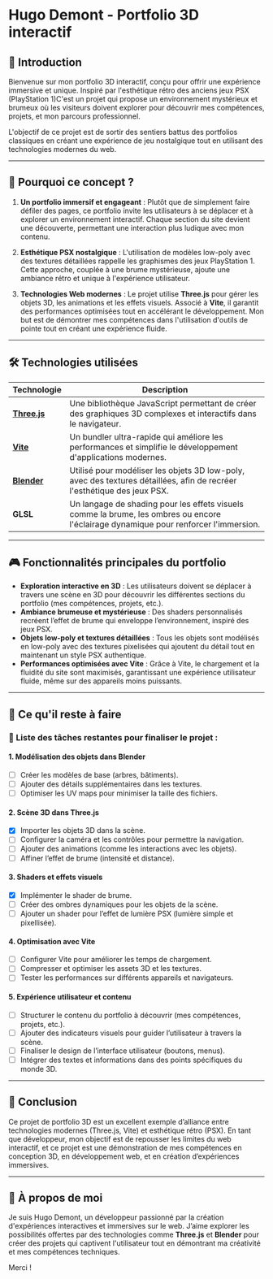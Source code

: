 # Hugo Demont - Portfolio 3D interactif

## 🚀 Introduction

Bienvenue sur mon portfolio 3D interactif, conçu pour offrir une expérience immersive et unique. Inspiré par l'esthétique rétro des anciens jeux PSX (PlayStation 1)C'est un projet qui propose un environnement mystérieux et brumeux où les visiteurs doivent explorer pour découvrir mes compétences, projets, et mon parcours professionnel.

L'objectif de ce projet est de sortir des sentiers battus des portfolios classiques en créant une expérience de jeu nostalgique tout en utilisant des technologies modernes du web.
 
---

## 🎨 Pourquoi ce concept ?

1. **Un portfolio immersif et engageant** : Plutôt que de simplement faire défiler des pages, ce portfolio invite les utilisateurs à se déplacer et à explorer un environnement interactif. Chaque section du site devient une découverte, permettant une interaction plus ludique avec mon contenu.

2. **Esthétique PSX nostalgique** : L'utilisation de modèles low-poly avec des textures détaillées rappelle les graphismes des jeux PlayStation 1. Cette approche, couplée à une brume mystérieuse, ajoute une ambiance rétro et unique à l'expérience utilisateur.

3. **Technologies Web modernes** : Le projet utilise **Three.js** pour gérer les objets 3D, les animations et les effets visuels. Associé à **Vite**, il garantit des performances optimisées tout en accélérant le développement. Mon but est de démontrer mes compétences dans l'utilisation d'outils de pointe tout en créant une expérience fluide.

---

## 🛠️ Technologies utilisées

| Technologie | Description |
|-------------|-------------|
| **[Three.js](https://threejs.org/)** | Une bibliothèque JavaScript permettant de créer des graphiques 3D complexes et interactifs dans le navigateur. |
| **[Vite](https://vitejs.dev/)** | Un bundler ultra-rapide qui améliore les performances et simplifie le développement d'applications modernes. |
| **[Blender](https://www.blender.org/)** | Utilisé pour modéliser les objets 3D low-poly, avec des textures détaillées, afin de recréer l'esthétique des jeux PSX. |
| **GLSL** | Un langage de shading pour les effets visuels comme la brume, les ombres ou encore l'éclairage dynamique pour renforcer l'immersion. |

---

## 🎮 Fonctionnalités principales du portfolio

- **Exploration interactive en 3D** : Les utilisateurs doivent se déplacer à travers une scène en 3D pour découvrir les différentes sections du portfolio (mes compétences, projets, etc.).
- **Ambiance brumeuse et mystérieuse** : Des shaders personnalisés recréent l’effet de brume qui enveloppe l’environnement, inspiré des jeux PSX.
- **Objets low-poly et textures détaillées** : Tous les objets sont modélisés en low-poly avec des textures pixelisées qui ajoutent du détail tout en maintenant un style PSX authentique.
- **Performances optimisées avec Vite** : Grâce à Vite, le chargement et la fluidité du site sont maximisés, garantissant une expérience utilisateur fluide, même sur des appareils moins puissants.

---

## 📌 Ce qu'il reste à faire

### 🔨 Liste des tâches restantes pour finaliser le projet :

#### 1. **Modélisation des objets dans Blender**
   - [ ] Créer les modèles de base (arbres, bâtiments).
   - [ ] Ajouter des détails supplémentaires dans les textures.
   - [ ] Optimiser les UV maps pour minimiser la taille des fichiers.
   
#### 2. **Scène 3D dans Three.js**
   - [x] Importer les objets 3D dans la scène.
   - [ ] Configurer la caméra et les contrôles pour permettre la navigation.
   - [ ] Ajouter des animations (comme les interactions avec les objets).
   - [ ] Affiner l’effet de brume (intensité et distance).

#### 3. **Shaders et effets visuels**
   - [x] Implémenter le shader de brume.
   - [ ] Créer des ombres dynamiques pour les objets de la scène.
   - [ ] Ajouter un shader pour l’effet de lumière PSX (lumière simple et pixellisée).

#### 4. **Optimisation avec Vite**
   - [ ] Configurer Vite pour améliorer les temps de chargement.
   - [ ] Compresser et optimiser les assets 3D et les textures.
   - [ ] Tester les performances sur différents appareils et navigateurs.

#### 5. **Expérience utilisateur et contenu**
   - [ ] Structurer le contenu du portfolio à découvrir (mes compétences, projets, etc.).
   - [ ] Ajouter des indicateurs visuels pour guider l’utilisateur à travers la scène.
   - [ ] Finaliser le design de l’interface utilisateur (boutons, menus).
   - [ ] Intégrer des textes et informations dans des points spécifiques du monde 3D.

---

## 🎯 Conclusion

Ce projet de portfolio 3D est un excellent exemple d’alliance entre technologies modernes (Three.js, Vite) et esthétique rétro (PSX). En tant que développeur, mon objectif est de repousser les limites du web interactif, et ce projet est une démonstration de mes compétences en conception 3D, en développement web, et en création d’expériences immersives.

---

## 📜 À propos de moi

Je suis Hugo Demont, un développeur passionné par la création d'expériences interactives et immersives sur le web. J’aime explorer les possibilités offertes par des technologies comme **Three.js** et **Blender** pour créer des projets qui captivent l'utilisateur tout en démontrant ma créativité et mes compétences techniques.

Merci !
